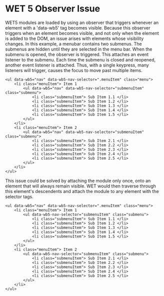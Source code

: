 # WET 5 Observer Issue

WET5 modules are loaded by using an observer that triggers whenever an element with a 'data-wb5' tag becomes visible.
Because this observer triggers when an element becomes visible, and not only when the element is added to the DOM, an issue arises with elements whose visibility changes.
In this example, a menubar contains two submenus. The submenus are hidden until they are selected in the menu bar. When the submenu is opened, the observer is triggered.
This attaches an event listener to the submenu. Each time the submenu is closed and reopened, another event listener is attached. Thus, with a single keypress, many listeners will
trigger, causes the focus to move past multiple items.

	<ul data-wb5="nav" data-wb5-nav-selector=".menuItem" class="menu">
		<li class="menuItem"> Item 1
			<ul data-wb5="nav" data-wb5-nav-selector="submenuItem" class="submenu">
				<li class="submenuItem"> Sub Item 1.1 </li>
				<li class="submenuItem"> Sub Item 1.2 </li>
				<li class="submenuItem"> Sub Item 1.3 </li>
				<li class="submenuItem"> Sub Item 1.4 </li>
				<li class="submenuItem"> Sub Item 1.5 </li>
			</ul>
		</li>
		<li class="menuItem"> Item 2
			<ul data-wb5="nav" data-wb5-nav-selector="submenuItem" class="submenu">
				<li class="submenuItem"> Sub Item 2.1 </li>
				<li class="submenuItem"> Sub Item 2.2 </li>
				<li class="submenuItem"> Sub Item 2.3 </li>
				<li class="submenuItem"> Sub Item 2.4 </li>
				<li class="submenuItem"> Sub Item 2.5 </li>
			</ul>
		</li>
	</ul>

This issue could be solved by attaching the module only once, onto an element that will always remain visible. 
WET would then traverse through this element's descendents and attach the module to any element with the selector tags.

	<ul data-wb5="nav" data-wb5-nav-selector=".menuItem" class="menu">
		<li class="menuItem"> Item 1
			<ul data-wb5-nav-selector="submenuItem" class="submenu">
				<li class="submenuItem"> Sub Item 1.1 </li>
				<li class="submenuItem"> Sub Item 1.2 </li>
				<li class="submenuItem"> Sub Item 1.3 </li>
				<li class="submenuItem"> Sub Item 1.4 </li>
				<li class="submenuItem"> Sub Item 1.5 </li>
			</ul>
		</li>
		<li class="menuItem"> Item 2
			<ul data-wb5-nav-selector="submenuItem" class="submenu">
				<li class="submenuItem"> Sub Item 2.1 </li>
				<li class="submenuItem"> Sub Item 2.2 </li>
				<li class="submenuItem"> Sub Item 2.3 </li>
				<li class="submenuItem"> Sub Item 2.4 </li>
				<li class="submenuItem"> Sub Item 2.5 </li>
			</ul>
		</li>
	</ul>
